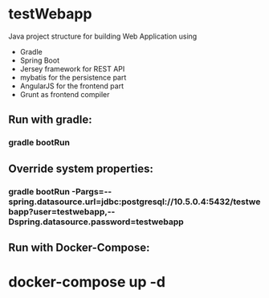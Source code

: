 # testWebapp

Java project structure for building Web Application using
  - Gradle
  - Spring Boot
  - Jersey framework for REST API
  - mybatis for the persistence part
  - AngularJS for the frontend part
  - Grunt as frontend compiler

## Run with gradle:
### gradle bootRun

## Override system properties:
### gradle bootRun -Pargs=--spring.datasource.url=jdbc:postgresql://10.5.0.4:5432/testwebapp?user=testwebapp,--Dspring.datasource.password=testwebapp

## Run with Docker-Compose:
# docker-compose up -d